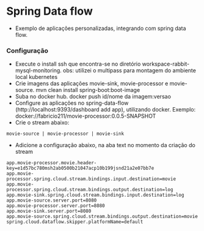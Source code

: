# Spring Data flow
- Exemplo de aplicações personalizadas, integrando com spring data flow.


### Configuração
- Execute o install ssh que encontra-se no diretório workspace-rabbit-mysql-monitoring. obs: utilizei o multipass para montagem do ambiente local kubernetes
- Crie imagens das aplicações movie-sink, movie-processor e movie-source. mvn clean install spring-boot:boot-image
- Suba no docker hub. docker push id/nome da imagem:versao
- Configure as aplicações no spring-data-flow (http://localhost:9393/dashboard add app), utilizando docker. Exemplo: docker://fabricio211/movie-processor:0.0.5-SNAPSHOT
- Crie o stream abaixo:
```
movie-source | movie-processor | movie-sink
```
- Adicione a configuração abaixo, na aba text no momento da criação do stream
```
app.movie-processor.movie.header-key=e1d57bc780msh2ab0500b21047acp10b199jsnd21a2e07bb7e
app.movie-processor.spring.cloud.stream.bindings.input.destination=movie
app.movie-processor.spring.cloud.stream.bindings.output.destination=log
app.movie-sink.spring.cloud.stream.bindings.input.destination=log
app.movie-source.server.port=8080
app.movie-processor.server.port=8080
app.movie-sink.server.port=8080
app.movie-source.spring.cloud.stream.bindings.output.destination=movie
spring.cloud.dataflow.skipper.platformName=default
```
